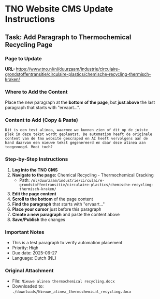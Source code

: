 # TNO Website CMS Update Instructions

## Task: Add Paragraph to Thermochemical Recycling Page

### Page to Update
**URL:** https://www.tno.nl/nl/duurzaam/industrie/circulaire-grondstoffentransitie/circulaire-plastics/chemische-recycling-thermisch-kraken/

### Where to Add the Content
Place the new paragraph at the **bottom of the page**, but **just above** the last paragraph that starts with "ervaart...".

### Content to Add (Copy & Paste)

```
Dit is een test alinea, waarmee we kunnen zien of dit op de juiste plek in deze tekst wordt geplaatst. De automation heeft de originele content van de tno website gescraped en AI heeft vervolgens aan de hand daarvan een nieuwe tekst gegenereerd en daar deze alinea aan toegevoegd. Mooi toch?
```

### Step-by-Step Instructions

1. **Log into the TNO CMS**
2. **Navigate to the page:** Chemical Recycling - Thermochemical Cracking
   - Path: `/nl/duurzaam/industrie/circulaire-grondstoffentransitie/circulaire-plastics/chemische-recycling-thermisch-kraken/`
3. **Edit the page content**
4. **Scroll to the bottom** of the page content
5. **Find the paragraph** that starts with "ervaart..."
6. **Place your cursor** just before this paragraph
7. **Create a new paragraph** and paste the content above
8. **Save/Publish** the changes

### Important Notes
- This is a test paragraph to verify automation placement
- Priority: High
- Due date: 2025-06-27
- Language: Dutch (NL)

### Original Attachment
- File: `Nieuwe alinea thermochemical recycling.docx`
- Downloaded to: `./downloads/Nieuwe_alinea_thermochemical_recycling.docx`